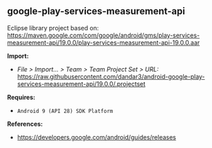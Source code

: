 ## google-play-services-measurement-api

Eclipse library project based on:<br/>
https://maven.google.com/com/google/android/gms/play-services-measurement-api/19.0.0/play-services-measurement-api-19.0.0.aar

**Import:**
- _File > Import... > Team > Team Project Set > URL:_<br/>
  https://raw.githubusercontent.com/dandar3/android-google-play-services-measurement-api/19.0.0/.projectset

**Requires:**
- `Android 9 (API 28) SDK Platform`

**References:**
- https://developers.google.com/android/guides/releases